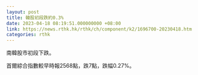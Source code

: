 ```yaml
---
layout: post
title: 韓股初段跌約0.3%
date: 2023-04-18 08:19:51.000000000 +08:00
link: https://news.rthk.hk/rthk/ch/component/k2/1696700-20230418.htm
categories: rthk
---
```


南韓股市初段下跌。

首爾綜合指數較早時報2568點，跌7點，跌幅0.27%。
